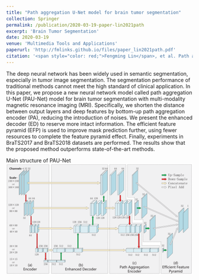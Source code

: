 ```yaml
---
title: "Path aggregation U-Net model for brain tumor segmentation"
collection: Springer
permalink: /publication/2020-03-19-paper-lin2021path
excerpt: 'Brain Tumor Segmentation'
date: 2020-03-19
venue: 'Multimedia Tools and Applications'
paperurl: 'http://fmlinks.github.io/files/paper_lin2021path.pdf'
citation: '<span style="color: red;">Fengming Lin</span>, et al. Path aggregation U-Net model for brain tumor segmentation[J]. Multimedia Tools and Applications, 2021, 80: 22951-22964.'
---
```


The deep neural network has been widely used in semantic segmentation, especially in tumor image segmentation. The segmentation performance of traditional methods cannot meet the high standard of clinical application. In this paper, we propose a new neural network model called path aggregation U-Net (PAU-Net) model for brain tumor segmentation with multi-modality magnetic resonance imaging (MRI). Specifically, we shorten the distance between output layers and deep features by bottom-up path aggregation encoder (PA), reducing the introduction of noises. We present the enhanced decoder (ED) to reserve more intact information. The efficient feature pyramid (EFP) is used to improve mask prediction further, using fewer resources to complete the feature pyramid effect. Finally, experiments in BraTS2017 and BraTS2018 datasets are performed. The results show that the proposed method outperforms state-of-the-art methods.

Main structure of PAU-Net
![Main structure](/images/image_lin2021path_main.png)
